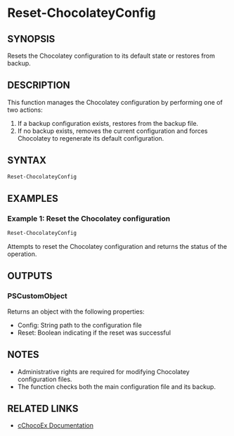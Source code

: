 # Reset-ChocolateyConfig

## SYNOPSIS
Resets the Chocolatey configuration to its default state or restores from backup.

## DESCRIPTION
This function manages the Chocolatey configuration by performing one of two actions:
1. If a backup configuration exists, restores from the backup file.
2. If no backup exists, removes the current configuration and forces Chocolatey to regenerate its default configuration.

## SYNTAX

```powershell
Reset-ChocolateyConfig
```

## EXAMPLES

### Example 1: Reset the Chocolatey configuration
```powershell
Reset-ChocolateyConfig
```

Attempts to reset the Chocolatey configuration and returns the status of the operation.

## OUTPUTS

### PSCustomObject
Returns an object with the following properties:
- Config: String path to the configuration file
- Reset: Boolean indicating if the reset was successful

## NOTES
- Administrative rights are required for modifying Chocolatey configuration files.
- The function checks both the main configuration file and its backup.

## RELATED LINKS
- [cChocoEx Documentation](https://github.com/jyonke/cChocoEx) 